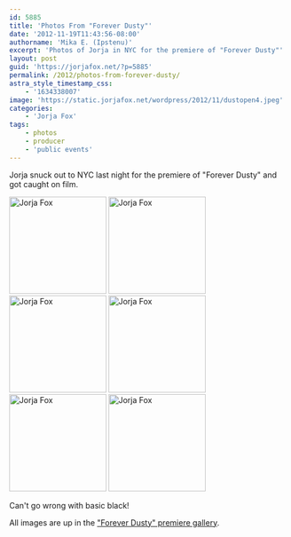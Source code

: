 ```yaml
---
id: 5885
title: 'Photos From "Forever Dusty"'
date: '2012-11-19T11:43:56-08:00'
authorname: 'Mika E. (Ipstenu)'
excerpt: 'Photos of Jorja in NYC for the premiere of "Forever Dusty"'
layout: post
guid: 'https://jorjafox.net/?p=5885'
permalink: /2012/photos-from-forever-dusty/
astra_style_timestamp_css:
    - '1634338007'
image: 'https://static.jorjafox.net/wordpress/2012/11/dustopen4.jpeg'
categories:
    - 'Jorja Fox'
tags:
    - photos
    - producer
    - 'public events'
---
```


Jorja snuck out to NYC last night for the premiere of "Forever Dusty" and got caught on film.

<a title="Jorja Fox" href="/gallery/pub/premieres/20121118-dusty/dustopen25.jpg"><img src="https://jorjafox.net/gallery/cache/pub/premieres/20121118-dusty/dustopen25_200_cw200_ch200_thumb.jpg" alt="Jorja Fox" width="175" height="175" /></a> <a title="Jorja Fox" href="/gallery/pub/premieres/20121118-dusty/dustopen26.jpg"><img src="https://jorjafox.net/gallery/cache/pub/premieres/20121118-dusty/dustopen26_200_cw200_ch200_thumb.jpg" alt="Jorja Fox" width="175" height="175" /></a> <a title="Jorja Fox" href="https://jorjafox.net/gallery/pub/premieres/20121118-dusty/dusty-001.jpg"><img src="https://jorjafox.net/gallery/cache/pub/premieres/20121118-dusty/dusty-001_200_cw200_ch200_thumb.jpg" alt="Jorja Fox" width="175" height="175" /></a> <a title="Jorja Fox" href="https://jorjafox.net/gallery/pub/premieres/20121118-dusty/dusty-002.jpg"><img src="https://jorjafox.net/gallery/cache/pub/premieres/20121118-dusty/dusty-002_200_cw200_ch200_thumb.jpg" alt="Jorja Fox" width="175" height="175" /></a> <a title="Jorja Fox" href="https://jorjafox.net/gallery/pub/premieres/20121118-dusty/dusty-003.jpg"><img src="https://jorjafox.net/gallery/cache/pub/premieres/20121118-dusty/dusty-003_200_cw200_ch200_thumb.jpg" alt="Jorja Fox" width="175" height="175" /></a> <a title="Jorja Fox" href="https://jorjafox.net/gallery/pub/premieres/20121118-dusty/dusty-004.jpg"><img src="https://jorjafox.net/gallery/cache/pub/premieres/20121118-dusty/dusty-004_200_cw200_ch200_thumb.jpg" alt="Jorja Fox" width="175" height="175" /></a>

Can't go wrong with basic black!

All images are up in the <a href="https://jorjafox.net/gallery/pub/premieres/20121118-dusty/">"Forever Dusty" premiere gallery</a>.
